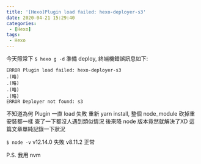 ```yaml
---
title: '[Hexo]Plugin load failed: hexo-deployer-s3'
date: 2020-04-21 15:29:40
categories:
 - [Hexo]
tags:
 - Hexo
---
```


今天照常下 `$ hexo g -d` 準備 deploy, 終端機錯誤訊息如下:

```
ERROR Plugin load failed: hexo-deployer-s3
.(略)
.(略)
.(略)
.(略)
ERROR Deployer not found: s3
```

不知道為何 Plugin 一直 load 失敗
重新 yarn install, 整個 node_module 砍掉重安裝都一樣
查了一下都沒人遇到類似情況
後來降 node 版本竟然就解決了XD
這篇文章單純記錄一下狀況

`$ node -v`
v12.14.0 失敗
v8.11.2 正常

P.S. 我用 nvm
